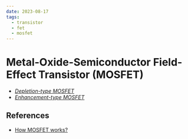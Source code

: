 ```yaml
---
date: 2023-08-17
tags:
  - transistor
  - fet
  - mosfet
---
```


# Metal-Oxide-Semiconductor Field-Effect Transistor (MOSFET)

- *[Depletion-type MOSFET](1fbb3c8c.md)*
- *[Enhancement-type MOSFET](c2667328.md)*

## References

- [How MOSFET works?](https://youtu.be/rkbjHNEKcRw)
